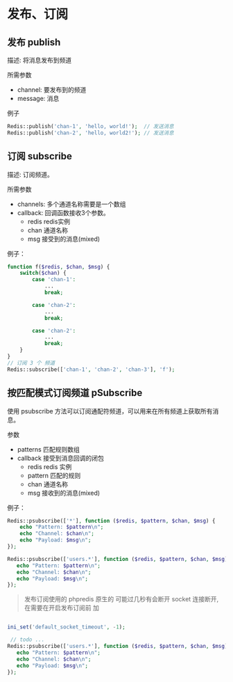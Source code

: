 # 发布、订阅


## 发布 publish

描述: 将消息发布到频道

所需参数
- channel: 要发布到的频道
- message: 消息

例子
```php
Redis::publish('chan-1', 'hello, world!');  // 发送消息
Redis::publish('chan-2', 'hello, world2!'); // 发送消息
```

## 订阅 subscribe

描述: 订阅频道。

所需参数

- channels: 多个通道名称需要是一个数组
- callback: 回调函数接收3个参数。
   - redis redis实例
   - chan 通道名称
   - msg 接受到的消息(mixed)
   
例子：
```php
function f($redis, $chan, $msg) {
	switch($chan) {
		case 'chan-1':
			...
			break;

		case 'chan-2':
			...
			break;

		case 'chan-2':
			...
			break;
	}
}
// 订阅 3 个 频道
Redis::subscribe(['chan-1', 'chan-2', 'chan-3'], 'f'); 
```

## 按匹配模式订阅频道 pSubscribe

使用 psubscribe 方法可以订阅通配符频道，可以用来在所有频道上获取所有消息。

参数
- patterns 匹配规则数组
- callback 接受到消息回调的闭包
    - redis redis 实例
    - pattern 匹配的规则
    - chan 通道名称
    - msg 接收到的消息(mixed)
    
例子：    
```php
Redis::psubscribe(['*'], function ($redis, $pattern, $chan, $msg) {
    echo "Pattern: $pattern\n";
    echo "Channel: $chan\n";
    echo "Payload: $msg\n";
});

Redis::psubscribe(['users.*'], function ($redis, $pattern, $chan, $msg) {
   echo "Pattern: $pattern\n";
   echo "Channel: $chan\n";
   echo "Payload: $msg\n";
});
```

> 发布订阅使用的 phpredis 原生的 可能过几秒有会断开 socket 连接断开, 在需要在开启发布订阅前 加 

```php

ini_set('default_socket_timeout', -1);

 // todo ...
Redis::psubscribe(['users.*'], function ($redis, $pattern, $chan, $msg) {
   echo "Pattern: $pattern\n";
   echo "Channel: $chan\n";
   echo "Payload: $msg\n";
});
```


